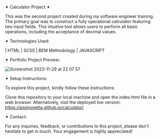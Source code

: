 ✦ Calculator Project ✦

This was the second project created during my software engineer training. The primary goal was to construct a fully operational calculator featuring two input fields. This intuitive tool allows users to perform all basic operations, including the acceptance of decimal values. 

✦ Technologies Used:

| HTML | SCSS | BEM Methodology | JAVASCRIPT

✦ Portfolio Project Preview:

![Screenshot 2023-11-29 at 22 07 57](https://github.com/AISimonetta/Calculator/assets/122782260/4d8af356-eb54-4040-8d96-c0ef7cfaad56)

✦ Setup Instructions:

To explore this project, kindly follow these instructions:

Clone this repository to your local machine and open the index.html file in a web browser. Alternatively, visit the deployed live version: https://aisimonetta.github.io/calculator/

✦ Contact:

For any inquiries, feedback, or contributions to this project, please don't hesitate to get in touch. Your engagement is highly appreciated!

